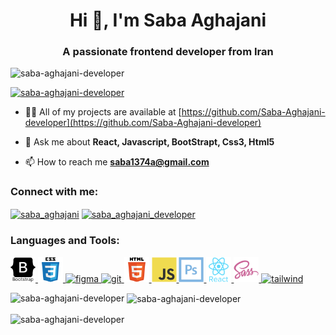 <h1 align="center">Hi 👋, I'm Saba Aghajani</h1>
<h3 align="center">A passionate frontend developer from Iran</h3>

<p align="left"> <img src="https://komarev.com/ghpvc/?username=saba-aghajani-developer&label=Profile%20views&color=0e75b6&style=flat" alt="saba-aghajani-developer" /> </p>

<p align="left"> <a href="https://github.com/ryo-ma/github-profile-trophy"><img src="https://github-profile-trophy.vercel.app/?username=saba-aghajani-developer" alt="saba-aghajani-developer" /></a> </p>

- 👩‍💻 All of my projects are available at [https://github.com/Saba-Aghajani-developer](https://github.com/Saba-Aghajani-developer)

- 💬 Ask me about **React, Javascript, BootStrapt, Css3, Html5**

- 📫 How to reach me **saba1374a@gmail.com**

<h3 align="left">Connect with me:</h3>
<p align="left">
<a href="https://linkedin.com/in/saba_aghajani" target="blank"><img align="center" src="https://raw.githubusercontent.com/rahuldkjain/github-profile-readme-generator/master/src/images/icons/Social/linked-in-alt.svg" alt="saba_aghajani" height="30" width="40" /></a>
<a href="https://instagram.com/saba_aghajani_developer" target="blank"><img align="center" src="https://raw.githubusercontent.com/rahuldkjain/github-profile-readme-generator/master/src/images/icons/Social/instagram.svg" alt="saba_aghajani_developer" height="30" width="40" /></a>
</p>

<h3 align="left">Languages and Tools:</h3>
<p align="left"> <a href="https://getbootstrap.com" target="_blank" rel="noreferrer"> <img src="https://raw.githubusercontent.com/devicons/devicon/master/icons/bootstrap/bootstrap-plain-wordmark.svg" alt="bootstrap" width="40" height="40"/> </a> <a href="https://www.w3schools.com/css/" target="_blank" rel="noreferrer"> <img src="https://raw.githubusercontent.com/devicons/devicon/master/icons/css3/css3-original-wordmark.svg" alt="css3" width="40" height="40"/> </a> <a href="https://www.figma.com/" target="_blank" rel="noreferrer"> <img src="https://www.vectorlogo.zone/logos/figma/figma-icon.svg" alt="figma" width="40" height="40"/> </a> <a href="https://git-scm.com/" target="_blank" rel="noreferrer"> <img src="https://www.vectorlogo.zone/logos/git-scm/git-scm-icon.svg" alt="git" width="40" height="40"/> </a> <a href="https://www.w3.org/html/" target="_blank" rel="noreferrer"> <img src="https://raw.githubusercontent.com/devicons/devicon/master/icons/html5/html5-original-wordmark.svg" alt="html5" width="40" height="40"/> </a> <a href="https://developer.mozilla.org/en-US/docs/Web/JavaScript" target="_blank" rel="noreferrer"> <img src="https://raw.githubusercontent.com/devicons/devicon/master/icons/javascript/javascript-original.svg" alt="javascript" width="40" height="40"/> </a> <a href="https://www.photoshop.com/en" target="_blank" rel="noreferrer"> <img src="https://raw.githubusercontent.com/devicons/devicon/master/icons/photoshop/photoshop-line.svg" alt="photoshop" width="40" height="40"/> </a> <a href="https://reactjs.org/" target="_blank" rel="noreferrer"> <img src="https://raw.githubusercontent.com/devicons/devicon/master/icons/react/react-original-wordmark.svg" alt="react" width="40" height="40"/> </a> <a href="https://sass-lang.com" target="_blank" rel="noreferrer"> <img src="https://raw.githubusercontent.com/devicons/devicon/master/icons/sass/sass-original.svg" alt="sass" width="40" height="40"/> </a> <a href="https://tailwindcss.com/" target="_blank" rel="noreferrer"> <img src="https://www.vectorlogo.zone/logos/tailwindcss/tailwindcss-icon.svg" alt="tailwind" width="40" height="40"/> </a> </p>

<p><img align="left" src="https://github-readme-stats.vercel.app/api/top-langs?username=saba-aghajani-developer&show_icons=true&locale=en&layout=compact" alt="saba-aghajani-developer" /></p>

<p>&nbsp;<img align="center" src="https://github-readme-stats.vercel.app/api?username=saba-aghajani-developer&show_icons=true&locale=en" alt="saba-aghajani-developer" /></p>

<p><img align="center" src="https://github-readme-streak-stats.herokuapp.com/?user=saba-aghajani-developer&" alt="saba-aghajani-developer" /></p>

